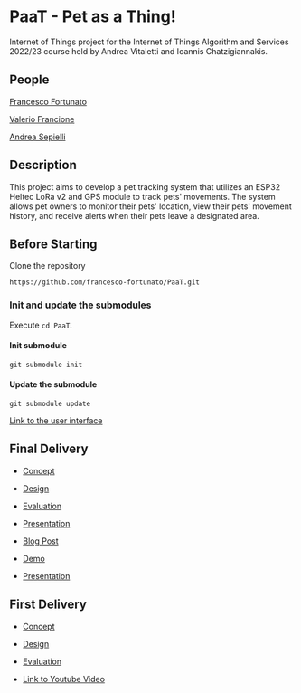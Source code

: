 # PaaT - Pet as a Thing!
Internet of Things project for the Internet of Things Algorithm and Services 2022/23 course held by Andrea Vitaletti and Ioannis Chatzigiannakis.

## People

[Francesco Fortunato](https://www.linkedin.com/in/francesco-fortunato-a68094181/) 

[Valerio Francione](https://www.linkedin.com/in/valerio-f-9000a557/)

[Andrea Sepielli](https://www.linkedin.com/in/andreasepielli/)

## Description

This project aims to develop a pet tracking system that utilizes an ESP32 Heltec LoRa v2 and GPS module to track pets' movements. The system allows pet owners to monitor their pets' location, view their pets' movement history, and receive alerts when their pets leave a designated area.

## Before Starting
Clone the repository
```
https://github.com/francesco-fortunato/PaaT.git
```

### Init and update the submodules
Execute `cd PaaT`.

#### Init submodule
```
git submodule init
```
#### Update the submodule
```
git submodule update
```

[Link to the user interface](https://main.d24229we7y3qnn.amplifyapp.com/)

## Final Delivery

- [Concept](docs/Final_Concept.md)
- [Design](docs/Final_Design.md)
- [Evaluation](docs/Final_Evaluation.md)

- [Presentation](https://docs.google.com/presentation/d/1p3-u78l3DJtRwXcR-sK6B_98UEg3uL_TondBaY1GaM8/edit?usp=sharing)

- [Blog Post](https://www.hackster.io/paat/a-low-power-geofencing-application-with-riot-os-and-iot-lab-8825f0)
- [Demo]()
- [Presentation]()


## First Delivery

- [Concept](docs/Concept.md)
- [Design](docs/Design.md)
- [Evaluation](docs/Evaluation.md)

- [Link to Youtube Video](https://youtu.be/oAYv7sOTY6s)
